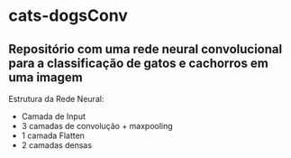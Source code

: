 # cats-dogsConv

## Repositório com uma rede neural convolucional para a classificação de gatos e cachorros em uma imagem

Estrutura da Rede Neural:
 - Camada de Input
 - 3 camadas de convolução + maxpooling
 - 1 camada Flatten
 - 2 camadas densas
